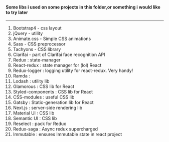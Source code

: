 #### Some libs i used on some projects in this folder,or something i would like to try later

---

1. Bootstrap4 - css layout
2. jQuery - utility
3. Animate.css - Simple CSS animations
4. Sass - CSS preprocessor
5. Tachyons - CSS library
6. Clarifai - part of Clarifai face recognition API
7. Redux : state-manager
8. React-redux : state manager for (lol) React
9. Redux-logger : logging utility for react-redux. Very handy!
10. Ramda  :
11. Lodash : utility lib
12. Glamorous : CSS lib for React
13. Styled-components : CSS lib for React
14. CSS-modules : useful CSS lib
15. Gatsby : Static-generation lib for React
16. Next.js : server-side rendering lib 
17. Material UI : CSS lib
18. Semantic UI : CSS lib
19. Reselect : pack for Redux
20. Redux-saga : Async redux supercharged
21. Immutable : ensures Immutable state in react project